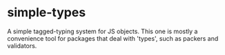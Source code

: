 simple-types
============

A simple tagged-typing system for JS objects.
This one is mostly a convenience tool for packages that deal with 'types',
such as packers and validators.


